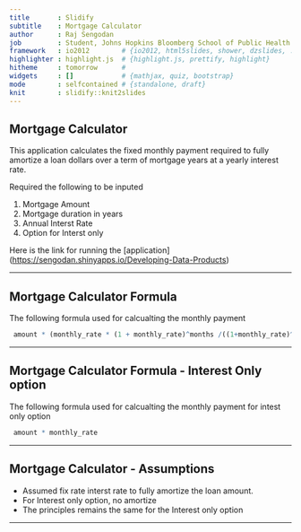 ```yaml
---
title       : Slidify
subtitle    : Mortgage Calculator
author      : Raj Sengodan
job         : Student, Johns Hopkins Bloomberg School of Public Health
framework   : io2012        # {io2012, html5slides, shower, dzslides, ...}
highlighter : highlight.js  # {highlight.js, prettify, highlight}
hitheme     : tomorrow      # 
widgets     : []            # {mathjax, quiz, bootstrap}
mode        : selfcontained # {standalone, draft}
knit        : slidify::knit2slides
---
```



## Mortgage Calculator

This application calculates the fixed monthly payment required to fully amortize a loan  dollars over a term of mortgage years at a yearly interest rate. 

Required the following to be inputed

1. Mortgage Amount
2. Mortgage duration in years
3. Annual Interst Rate
4. Option for Interst only

Here is the link for running the [application] (https://sengodan.shinyapps.io/Developing-Data-Products) 

---

## Mortgage Calculator Formula

The following formula used for calcualting the monthly payment


```r
 amount * (monthly_rate * (1 + monthly_rate)^months /((1+monthly_rate)^months -1  )   )
```

---
## Mortgage Calculator Formula - Interest Only option

The following formula used for calcualting the monthly payment for intest only option


```r
 amount * monthly_rate 
```

---

## Mortgage Calculator - Assumptions

* Assumed fix rate interst rate to fully amortize the loan amount. 
* For Interest only option, no amortize
* The principles remains the same for the Interest only option

---
